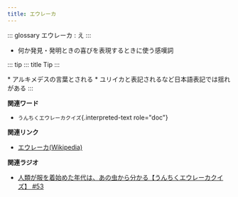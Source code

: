 ```yaml
---
title: エウレーカ
---
```


::: glossary
エウレーカ : え
:::

-   何か発見・発明ときの喜びを表現するときに使う感嘆詞

::: tip
::: title
Tip
:::

\* アルキメデスの言葉とされる \*
ユリイカと表記されるなど日本語表記では揺れがある
:::

**関連ワード**

-   `うんちくエウレーカクイズ`{.interpreted-text role="doc"}

**関連リンク**

-   [エウレーカ(Wikipedia)](https://ja.wikipedia.org/wiki/Eureka)

**関連ラジオ**

-   [人類が服を着始めた年代は、あの虫から分かる【うんちくエウレーカクイズ】
    #53](https://www.youtube.com/watch?v=LteliiwAFe4)
